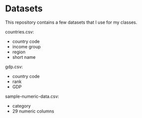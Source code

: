 # Datasets

This repository contains a few datasets that I use for my classes.

countries.csv:

- country code
- income group
- region
- short name

gdp.csv:

- country code
- rank
- GDP

sample-numeric-data.csv:

- category
- 29 numeric columns
 